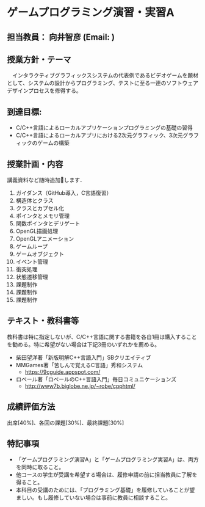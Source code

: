 # ゲームプログラミング演習・実習A
## 担当教員： 向井智彦 (Email: )

## 授業方針・テーマ
　インタラクティブグラフィックスシステムの代表例であるビデオゲームを題材として、システムの設計からプログラミング、テストに至る一連のソフトウェアデザインプロセスを修得する。


## 到達目標: 
- C/C++言語によるローカルアプリケーションプログラミングの基礎の習得
- C/C++言語によるローカルアプリにおける2次元グラフィック、3次元グラフィックのゲームの構築


## 授業計画・内容
講義資料など随時追加します．
1. ガイダンス（GitHub導入，C言語復習）
2. 構造体とクラス
3. クラスとカプセル化
4. ポインタとメモリ管理
5. 関数ポインタとデリゲート
6. OpenGL描画処理
7. OpenGLアニメーション
8. ゲームループ
9. ゲームオブジェクト
10. イベント管理
11. 衝突処理
12. 状態遷移管理
13. 課題制作
14. 課題制作
15. 課題制作


## テキスト・教科書等
教科書は特に指定しないが、C/C++言語に関する書籍を各自1冊は購入することを勧める。特に希望がない場合は下記3冊のいずれかを薦める。

- 柴田望洋著「新版明解C++言語入門」SBクリエイティブ
- MMGames著「苦しんで覚えるC言語」秀和システム
  - https://9cguide.appspot.com/
- ロベール著「ロベールのC++言語入門」毎日コミュニケーションズ
  - http://www7b.biglobe.ne.jp/~robe/cpphtml/

## 成績評価方法
出席[40%]、各回の課題[30%]、最終課題[30%]

## 特記事項
- 「ゲームプログラミング演習A」と「ゲームプログラミング実習A」は、両方を同時に取ること。
- 他コースの学生が受講を希望する場合は、履修申請の前に担当教員に了解を得ること。
- 本科目の受講のためには、「プログラミング基礎」を履修していることが望ましい。もし履修していない場合は事前に教員に相談すること。
